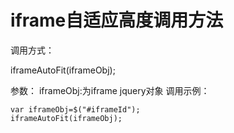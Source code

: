 # iframe自适应高度调用方法

调用方式：

iframeAutoFit(iframeObj);

参数：
iframeObj:为iframe jquery对象
调用示例：

```
var iframeObj=$("#iframeId");
iframeAutoFit(iframeObj);
```





